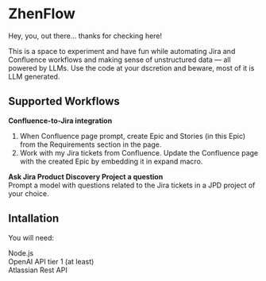 # ZhenFlow

Hey, you, out there... thanks for checking here!

This is a space to experiment and have fun while automating Jira and Confluence workflows and making sense of unstructured data — all powered by LLMs. Use the code at your dscretion and beware, most of it is LLM generated.

## Supported Workflows

<b>Confluence-to-Jira integration</b><br>
1. When Confluence page prompt, create Epic and Stories (in this Epic) from the Requirements section in the page.
2. Work with my Jira tickets from Confluence. Update the Confluence page with the created Epic by embedding it in expand macro.<br>

<b>Ask Jira Product Discovery Project a question</b><br>
Prompt a model with questions related to the Jira tickets in a JPD project of your choice.

## Intallation

You will need:<br>

Node.js<br>
OpenAI API tier 1 (at least)<br>
Atlassian Rest API<br>
